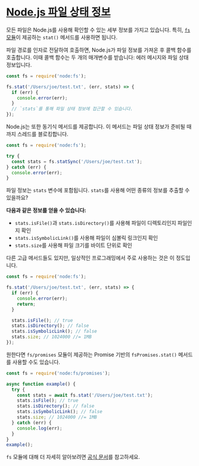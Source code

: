 # [Node.js 파일 상태 정보](https://nodejs.org/en/learn/asynchronous-work/asynchronous-flow-control#nodejs-file-stats)

모든 파일은 Node.js를 사용해 확인할 수 있는 세부 정보를 가지고 있습니다. 특히, [`fs` 모듈](https://nodejs.org/api/fs.html)이 제공하는 `stat()` 메서드를 사용하면 됩니다.

파일 경로를 인자로 전달하여 호출하면, Node.js가 파일 정보를 가져온 후 콜백 함수를 호출합니다. 이때 콜백 함수는 두 개의 매개변수를 받습니다: 에러 메시지와 파일 상태 정보입니다.

```javascript
const fs = require('node:fs');

fs.stat('/Users/joe/test.txt', (err, stats) => {
  if (err) {
    console.error(err);
  }
  // `stats`를 통해 파일 상태 정보에 접근할 수 있습니다.
});
```

Node.js는 또한 동기식 메서드를 제공합니다. 이 메서드는 파일 상태 정보가 준비될 때까지 스레드를 블로킹합니다.

```javascript
const fs = require('node:fs');

try {
  const stats = fs.statSync('/Users/joe/test.txt');
} catch (err) {
  console.error(err);
}
```

파일 정보는 `stats` 변수에 포함됩니다. `stats`를 사용해 어떤 종류의 정보를 추출할 수 있을까요?

**다음과 같은 정보를 얻을 수 있습니다:**

- `stats.isFile()`과 `stats.isDirectory()`를 사용해 파일이 디렉토리인지 파일인지 확인
- `stats.isSymbolicLink()`를 사용해 파일이 심볼릭 링크인지 확인
- `stats.size`를 사용해 파일 크기를 바이트 단위로 확인

다른 고급 메서드들도 있지만, 일상적인 프로그래밍에서 주로 사용하는 것은 이 정도입니다.

```javascript
const fs = require('node:fs');

fs.stat('/Users/joe/test.txt', (err, stats) => {
  if (err) {
    console.error(err);
    return;
  }

  stats.isFile(); // true
  stats.isDirectory(); // false
  stats.isSymbolicLink(); // false
  stats.size; // 1024000 //= 1MB
});
```

원한다면 `fs/promises` 모듈이 제공하는 Promise 기반의 `fsPromises.stat()` 메서드를 사용할 수도 있습니다.

```javascript
const fs = require('node:fs/promises');

async function example() {
  try {
    const stats = await fs.stat('/Users/joe/test.txt');
    stats.isFile(); // true
    stats.isDirectory(); // false
    stats.isSymbolicLink(); // false
    stats.size; // 1024000 //= 1MB
  } catch (err) {
    console.log(err);
  }
}
example();
```

`fs` 모듈에 대해 더 자세히 알아보려면 [공식 문서](https://nodejs.org/api/fs.html)를 참고하세요.


